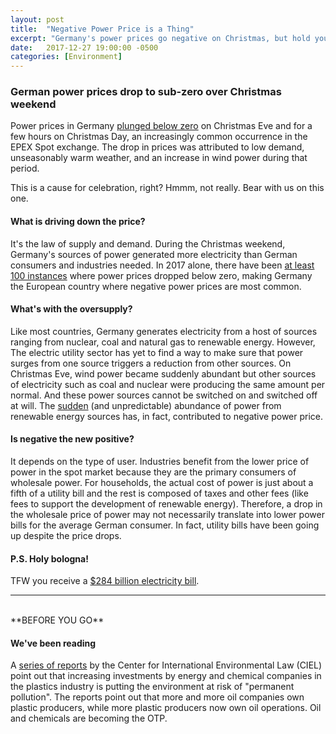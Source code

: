 ```yaml
---
layout: post
title:  "Negative Power Price is a Thing"
excerpt: "Germany's power prices go negative on Christmas, but hold your horses, this does not necessarily translate to more money for consumers. Investments in plastic production are likely to lead to 'permanent pollution'."
date:   2017-12-27 19:00:00 -0500
categories: [Environment]
---
```


### German power prices drop to sub-zero over Christmas weekend

Power prices in Germany <a href="https://www.nytimes.com/2017/12/25/business/energy-environment/germany-electricity-negative-prices.html?_r=0" target="_blank">plunged below zero</a> on Christmas Eve and for a few hours on Christmas Day, an increasingly common occurrence in the EPEX Spot exchange. The drop in prices was attributed to low demand, unseasonably warm weather, and an increase in wind power during that period.

This is a cause for celebration, right? Hmmm, not really. Bear with us on this one.

#### What is driving down the price?

It's the law of supply and demand. During the Christmas weekend, Germany's sources of power generated more electricity than German consumers and industries needed. In 2017 alone, there have been <a href="https://blog.energybrainpool.com/en/already-103-times-negative-electricity-prices-at-the-spot-market" target="_blank"> at least 100 instances</a> where power prices dropped below zero, making Germany the European country where negative power prices are most common.

#### What's with the oversupply?

Like most countries, Germany generates electricity from a host of sources ranging from nuclear, coal and natural gas to renewable energy. However, The electric utility sector has yet to find a way to make sure that power surges from one source triggers a reduction from other sources. On Christmas Eve, wind power became suddenly abundant but other sources of electricity such as coal and nuclear were producing the same amount per normal. And these power sources cannot be switched on and switched off at will. The <a href="https://www.forbes.com/sites/michaellynch/2016/02/19/negative-electricity-prices-are-not-a-sign-of-renewable-success/2/#790b74aa2fb3" target="_blank">sudden</a> (and unpredictable) abundance of power from renewable energy sources has, in fact, contributed to negative power price.

#### Is negative the new positive?

It depends on the type of user. Industries benefit from the lower price of power in the spot market because they are the primary consumers of wholesale power. For households, the actual cost of power is just about a fifth of a utility bill and the rest is composed of taxes and other fees (like fees to support the development of renewable energy). Therefore, a drop in the wholesale price of power may not necessarily translate into lower power bills for the average German consumer. In fact, utility bills have been going up despite the price drops.

#### P.S. Holy bologna!

TFW you receive a <a href="https://www.denverpost.com/2017/12/26/woman-gets-284-billion-electric-bill-christmas-lights/" target="_blank">$284 billion electricity bill</a>.

* * *
<br />
**BEFORE YOU GO**

#### **We've been reading**

A <a href="http://www.ciel.org/reports/fuelingplastics/" target="_blank">series of reports</a> by the Center for International Environmental Law (CIEL) point out that increasing investments by energy and chemical companies in the plastics industry is putting the environment at risk of "permanent pollution". The reports point out that more and more oil companies own plastic producers, while more plastic producers now own oil operations. Oil and chemicals are becoming the OTP. 

